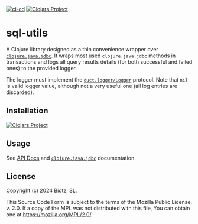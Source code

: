 [![ci-cd](https://github.com/gethop-dev/sql-utils/actions/workflows/ci-cd.yml/badge.svg)](https://github.com/gethop-dev/sql-utils/actions/workflows/ci-cd.yml)
[![Clojars Project](https://img.shields.io/clojars/v/dev.gethop/sql-utils.svg)](https://clojars.org/dev.gethop/sql-utils)

# sql-utils

A Clojure library designed as a thin convenience wrapper over [`clojure.java.jdbc`](https://github.com/clojure/java.jdbc). It wraps most used `clojure.java.jdbc` methods in transactions and logs all query results details (for both successful and failed ones) to the provided logger.

The logger must implement the [`duct.logger/Logger`](https://github.com/duct-framework/logger) protocol. Note that `nil` is valid logger value, although not a very useful one (all log entries are discarded).

## Installation

[![Clojars Project](https://clojars.org/dev.gethop/sql-utils/latest-version.svg)](https://clojars.org/dev.gethop/sql-utils)

## Usage

See [API Docs](https://cljdoc.org/d/dev.gethop/sql-utils/) and [`clojure.java.jdbc`](https://github.com/clojure/java.jdbc) documentation.

## License

Copyright (c) 2024 Biotz, SL.

This Source Code Form is subject to the terms of the Mozilla Public License,
v. 2.0. If a copy of the MPL was not distributed with this file, You can obtain
one at https://mozilla.org/MPL/2.0/
